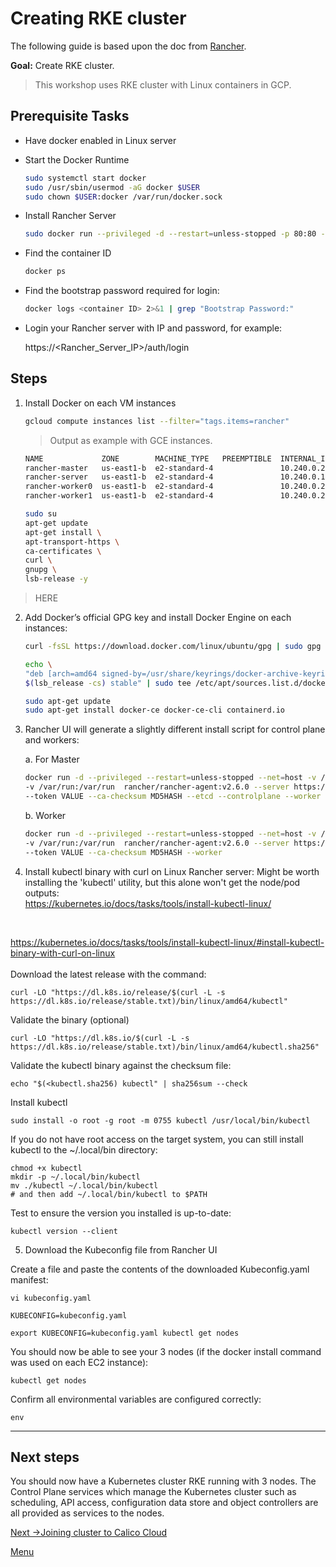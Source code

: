 # Creating RKE cluster

The following guide is based upon the doc from [Rancher](https://rancher.com/docs/rke/latest/en/installation/).


**Goal:** Create RKE cluster.

> This workshop uses RKE cluster with Linux containers in GCP. 

## Prerequisite Tasks

- Have docker enabled in Linux server

- Start the Docker Runtime

  ```bash
  sudo systemctl start docker
  sudo /usr/sbin/usermod -aG docker $USER
  sudo chown $USER:docker /var/run/docker.sock
  ```

- Install Rancher Server 

  ```bash
  sudo docker run --privileged -d --restart=unless-stopped -p 80:80 -p 443:443 rancher/rancher
  ```

- Find the container ID

  ```bash
  docker ps
  ```
- Find the bootstrap password required for login:

  ```bash
  docker logs <container ID> 2>&1 | grep "Bootstrap Password:"
  ```
- Login your Rancher server with IP and password, for example: 

   https://<Rancher_Server_IP>/auth/login


## Steps

1. Install Docker on each VM instances

   ```bash
   gcloud compute instances list --filter="tags.items=rancher"
   ```
   > Output as example with GCE instances.
   ```bash
   NAME             ZONE        MACHINE_TYPE   PREEMPTIBLE  INTERNAL_IP   EXTERNAL_IP    STATUS
   rancher-master   us-east1-b  e2-standard-4               10.240.0.222  <EXTERNAL_A>   RUNNING
   rancher-server   us-east1-b  e2-standard-4               10.240.0.111  <EXTERNAL_X>  RUNNING
   rancher-worker0  us-east1-b  e2-standard-4               10.240.0.220  <EXTERNAL_B>   RUNNING
   rancher-worker1  us-east1-b  e2-standard-4               10.240.0.221  <EXTERNAL_C>   RUNNING
   ```

   ```bash
   sudo su
   apt-get update
   apt-get install \
   apt-transport-https \
   ca-certificates \
   curl \
   gnupg \
   lsb-release -y
   ```

> HERE

2. Add Docker’s official GPG key and install Docker Engine on each instances:
   
   ```bash
   curl -fsSL https://download.docker.com/linux/ubuntu/gpg | sudo gpg --dearmor -o /usr/share/keyrings/docker-archive-keyring.gpg
   ```

   ```bash
   echo \
   "deb [arch=amd64 signed-by=/usr/share/keyrings/docker-archive-keyring.gpg] https://download.docker.com/linux/ubuntu \
   $(lsb_release -cs) stable" | sudo tee /etc/apt/sources.list.d/docker.list > /dev/null
   ```


   ```bash
   sudo apt-get update
   sudo apt-get install docker-ce docker-ce-cli containerd.io
   ```


3. Rancher UI will generate a slightly different install script for control plane and workers:

   a. For Master

   ```bash
   docker run -d --privileged --restart=unless-stopped --net=host -v /etc/kubernetes:/etc/kubernetes 
   -v /var/run:/var/run  rancher/rancher-agent:v2.6.0 --server https://RANCHER-SERVER.eu-west-1.compute.amazonaws.com 
   --token VALUE --ca-checksum MD5HASH --etcd --controlplane --worker
   ```

   b. Worker
   ```bash
   docker run -d --privileged --restart=unless-stopped --net=host -v /etc/kubernetes:/etc/kubernetes 
   -v /var/run:/var/run  rancher/rancher-agent:v2.6.0 --server https://RANCHER-SERVER.eu-west-1.compute.amazonaws.com 
   --token VALUE --ca-checksum MD5HASH --worker
   ```

4. Install kubectl binary with curl on Linux Rancher server:
Might be worth installing the 'kubectl' utility, but this alone won't get the node/pod outputs: <br/>
https://kubernetes.io/docs/tasks/tools/install-kubectl-linux/ <br/>
<br/>


https://kubernetes.io/docs/tasks/tools/install-kubectl-linux/#install-kubectl-binary-with-curl-on-linux <br/>
<br/>
Download the latest release with the command:
```
curl -LO "https://dl.k8s.io/release/$(curl -L -s https://dl.k8s.io/release/stable.txt)/bin/linux/amd64/kubectl"
```

Validate the binary (optional)
```
curl -LO "https://dl.k8s.io/$(curl -L -s https://dl.k8s.io/release/stable.txt)/bin/linux/amd64/kubectl.sha256"
```

Validate the kubectl binary against the checksum file:
```
echo "$(<kubectl.sha256) kubectl" | sha256sum --check
```

Install kubectl
```
sudo install -o root -g root -m 0755 kubectl /usr/local/bin/kubectl
```

If you do not have root access on the target system, you can still install kubectl to the ~/.local/bin directory:
```
chmod +x kubectl
mkdir -p ~/.local/bin/kubectl
mv ./kubectl ~/.local/bin/kubectl
# and then add ~/.local/bin/kubectl to $PATH
```

Test to ensure the version you installed is up-to-date:
```
kubectl version --client
```

5. Download the Kubeconfig file from Rancher UI

Create a file and paste the contents of the downloaded Kubeconfig.yaml manifest:
```
vi kubeconfig.yaml
```

```
KUBECONFIG=kubeconfig.yaml
```

```
export KUBECONFIG=kubeconfig.yaml kubectl get nodes
```

You should now be able to see your 3 nodes (if the docker install command was used on each EC2 instance):
```
kubectl get nodes
```

Confirm all environmental variables are configured correctly:
```
env
```

--- 
## Next steps

You should now have a Kubernetes cluster RKE running with 3 nodes. The Control Plane services which manage the Kubernetes cluster such as scheduling, API access, configuration data store and object controllers are all provided as services to the nodes.
<br>    


[Next ->Joining cluster to Calico Cloud](../modules/joining-calico-cloud.md)

[Menu](../README.md)